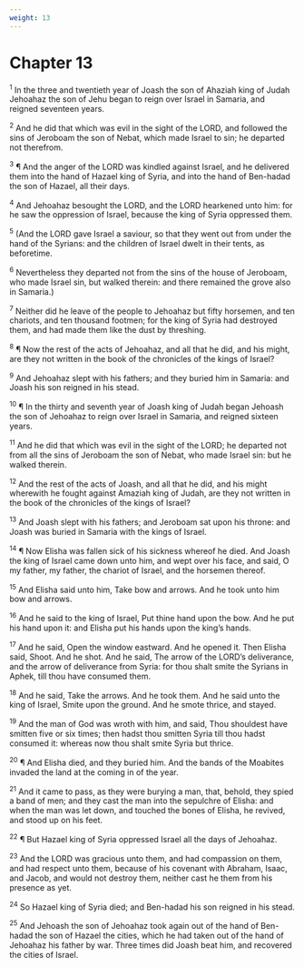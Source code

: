 ```yaml
---
weight: 13
---
```


# Chapter 13

<sup>1</sup> In the three and twentieth year of Joash the son of Ahaziah king of Judah Jehoahaz the son of Jehu began to reign over Israel in Samaria, and reigned seventeen years. 

<sup>2</sup> And he did that which was evil in the sight of the LORD, and followed the sins of Jeroboam the son of Nebat, which made Israel to sin; he departed not therefrom. 

<sup>3</sup> ¶ And the anger of the LORD was kindled against Israel, and he delivered them into the hand of Hazael king of Syria, and into the hand of Ben-hadad the son of Hazael, all their days. 

<sup>4</sup> And Jehoahaz besought the LORD, and the LORD hearkened unto him: for he saw the oppression of Israel, because the king of Syria oppressed them. 

<sup>5</sup> (And the LORD gave Israel a saviour, so that they went out from under the hand of the Syrians: and the children of Israel dwelt in their tents, as beforetime. 

<sup>6</sup> Nevertheless they departed not from the sins of the house of Jeroboam, who made Israel sin, but walked therein: and there remained the grove also in Samaria.) 

<sup>7</sup> Neither did he leave of the people to Jehoahaz but fifty horsemen, and ten chariots, and ten thousand footmen; for the king of Syria had destroyed them, and had made them like the dust by threshing. 

<sup>8</sup> ¶ Now the rest of the acts of Jehoahaz, and all that he did, and his might, are they not written in the book of the chronicles of the kings of Israel? 

<sup>9</sup> And Jehoahaz slept with his fathers; and they buried him in Samaria: and Joash his son reigned in his stead. 

<sup>10</sup> ¶ In the thirty and seventh year of Joash king of Judah began Jehoash the son of Jehoahaz to reign over Israel in Samaria, and reigned sixteen years. 

<sup>11</sup> And he did that which was evil in the sight of the LORD; he departed not from all the sins of Jeroboam the son of Nebat, who made Israel sin: but he walked therein. 

<sup>12</sup> And the rest of the acts of Joash, and all that he did, and his might wherewith he fought against Amaziah king of Judah, are they not written in the book of the chronicles of the kings of Israel? 

<sup>13</sup> And Joash slept with his fathers; and Jeroboam sat upon his throne: and Joash was buried in Samaria with the kings of Israel. 

<sup>14</sup> ¶ Now Elisha was fallen sick of his sickness whereof he died. And Joash the king of Israel came down unto him, and wept over his face, and said, O my father, my father, the chariot of Israel, and the horsemen thereof. 

<sup>15</sup> And Elisha said unto him, Take bow and arrows. And he took unto him bow and arrows. 

<sup>16</sup> And he said to the king of Israel, Put thine hand upon the bow. And he put his hand upon it: and Elisha put his hands upon the king’s hands. 

<sup>17</sup> And he said, Open the window eastward. And he opened it. Then Elisha said, Shoot. And he shot. And he said, The arrow of the LORD’s deliverance, and the arrow of deliverance from Syria: for thou shalt smite the Syrians in Aphek, till thou have consumed them. 

<sup>18</sup> And he said, Take the arrows. And he took them. And he said unto the king of Israel, Smite upon the ground. And he smote thrice, and stayed. 

<sup>19</sup> And the man of God was wroth with him, and said, Thou shouldest have smitten five or six times; then hadst thou smitten Syria till thou hadst consumed it: whereas now thou shalt smite Syria but thrice. 

<sup>20</sup> ¶ And Elisha died, and they buried him. And the bands of the Moabites invaded the land at the coming in of the year. 

<sup>21</sup> And it came to pass, as they were burying a man, that, behold, they spied a band of men; and they cast the man into the sepulchre of Elisha: and when the man was let down, and touched the bones of Elisha, he revived, and stood up on his feet. 

<sup>22</sup> ¶ But Hazael king of Syria oppressed Israel all the days of Jehoahaz. 

<sup>23</sup> And the LORD was gracious unto them, and had compassion on them, and had respect unto them, because of his covenant with Abraham, Isaac, and Jacob, and would not destroy them, neither cast he them from his presence as yet. 

<sup>24</sup> So Hazael king of Syria died; and Ben-hadad his son reigned in his stead. 

<sup>25</sup> And Jehoash the son of Jehoahaz took again out of the hand of Ben-hadad the son of Hazael the cities, which he had taken out of the hand of Jehoahaz his father by war. Three times did Joash beat him, and recovered the cities of Israel. 


